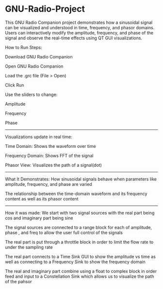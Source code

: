 # GNU-Radio-Project
This GNU Radio Companion project demonstrates how a sinusoidal signal can be visualized and understood in time, frequency, and phasor domains. Users can interactively modify the amplitude, frequency, and phase of the signal and observe the real-time effects using QT GUI visualizations.

How to Run
Steps:

Download GNU Radio Companion 

Open GNU Radio Companion

Load the .grc file (File > Open)

Click Run

Use the sliders to change:

Amplitude 

Frequency 

Phase 

___________________________________________________________

Visualizations update in real time:

Time Domain: Shows the waveform over time

Frequency Domain: Shows FFT of the signal

Phasor View: Visualizes the path of a signal(dot)

__________________________________________________________________


What It Demonstrates:
How sinusoidal signals behave when parameters like amplitude, frequency, and phase are varied

The relationship between the time-domain waveform and its frequency content as well as its phasor content

_____________________________________________________________________

How it was made:
We start with two signal sources with the real part being cos and imaginary part being sine

The signal sources are connected to a range block for each of amplitude, phase , and freq to allow the user full control of the signals 

The real part is put through a throttle block in order to limit the flow rate to under the sampling rate

The real part connects to a Time Sink GUI to show the amplitude vs time as well as connecting to a Frequency Sink to show the frequency domain

The real and imaginary part combine using a float to complex block in order feed and input to a Constellation Sink which allows us to visualize the path of the pahsor
